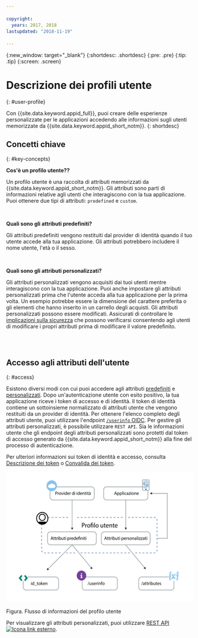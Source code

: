 ```yaml
---

copyright:
  years: 2017, 2018
lastupdated: "2018-11-19"

---
```


{:new_window: target="_blank"}
{:shortdesc: .shortdesc}
{:pre: .pre}
{:tip: .tip}
{:screen: .screen}

# Descrizione dei profili utente
{: #user-profile}

Con {{site.data.keyword.appid_full}}, puoi creare delle esperienze personalizzate per le applicazioni accedendo alle informazioni sugli utenti memorizzate da {{site.data.keyword.appid_short_notm}}.
{: shortdesc}

## Concetti chiave
{: #key-concepts}

**Cos'è un profilo utente??**

Un profilo utente è una raccolta di attributi memorizzati da {{site.data.keyword.appid_short_notm}}. Gli attributi sono parti di informazioni relative agli utenti che interagiscono con la tua applicazione. Puoi ottenere due tipi di attributi: `predefined` e `custom`.

</br>

**Quali sono gli attributi predefiniti?**

Gli attributi predefiniti vengono restituiti dal provider di identità quando il tuo utente accede alla tua applicazione. Gli attributi potrebbero includere il nome utente, l'età o il sesso.

</br>

**Quali sono gli attributi personalizzati?**

Gli attributi personalizzati vengono acquisiti dai tuoi utenti mentre interagiscono con la tua applicazione. Puoi anche impostare gli attributi personalizzati prima che l'utente acceda alla tua applicazione per la prima volta. Un esempio potrebbe essere la dimensione del carattere preferita o gli elementi che hanno inserito in un carrello degli acquisti. Gli attributi personalizzati possono essere modificati. Assicurati di controllare le [implicazioni sulla sicurezza](custom-attributes.html) che possono verificarsi consentendo agli utenti di modificare i propri attributi prima di modificare il valore predefinito.

</br>
</br>

## Accesso agli attributi dell'utente
{: #access}

Esistono diversi modi con cui puoi accedere agli attributi [predefiniti](predefined.html) e [personalizzati](custom-attributes.html). Dopo un'autenticazione utente con esito positivo, la tua applicazione riceve i token di accesso e di identità. Il token di identità contiene un sottoinsieme normalizzato di attributi utente che vengono restituiti da un provider di identità. Per ottenere l'elenco completo degli attributi utente, puoi utilizzare l'endpoint [`/userinfo` OIDC](https://appid-oauth.ng.bluemix.net/swagger-ui/#!/Authorization_Server_V3/userInfo). Per gestire gli attributi personalizzati, è possibile utilizzare `REST API`. Sia le informazioni utente che gli endpoint degli attributi personalizzati sono protetti dal token di accesso generato da {{site.data.keyword.appid_short_notm}} alla fine del processo di autenticazione.

Per ulteriori informazioni sui token di identità e accesso, consulta [Descrizione dei token](/docs/services/appid/authorization.html#tokens) o [Convalida dei token](/docs/services/appid/tokens.html).

![{{site.data.keyword.appid_short_notm}} - Architettura profilo utente](images/user-profile1.png)

Figura. Flusso di informazioni del profilo utente

Per visualizzare gli attributi personalizzati, puoi utilizzare <a href="https://appid-profiles.ng.bluemix.net/swagger-ui/index.html#/Attributes" target="_blank">REST API <img src="../../icons/launch-glyph.svg" alt="Icona link esterno"></a>.


</br>
</br>
